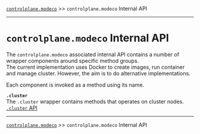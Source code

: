 [`controlplane.modeco`](../README.md) >> `controlplane.modeco` Internal API

-----

# `controlplane.modeco` Internal API

The `controlplane.modeco` associated internal API contains a number of wrapper components around specific method groups.  
The current implementation uses Docker to create images, run container and manage cluster.
However, the aim is to do alternative implementations.

Each component is invoked as a method using its name.

__`.cluster`__  
The `.cluster` wrapper contains methods that operates on cluster nodes.  
[`.cluster` API](./CONTROLPLANE-MODECO-INTERNAL-CLUSTER-API.md)  


-----
[`controlplane.modeco`](../README.md) >> `controlplane.modeco` Internal API
